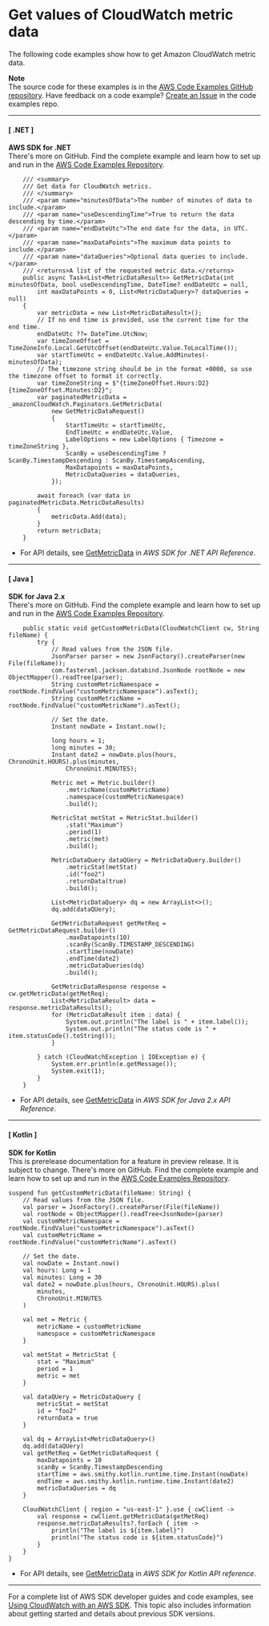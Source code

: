 # Get values of CloudWatch metric data<a name="example_cloudwatch_GetMetricData_section"></a>

The following code examples show how to get Amazon CloudWatch metric data\.

**Note**  
The source code for these examples is in the [AWS Code Examples GitHub repository](https://github.com/awsdocs/aws-doc-sdk-examples)\. Have feedback on a code example? [Create an Issue](https://github.com/awsdocs/aws-doc-sdk-examples/issues/new/choose) in the code examples repo\. 

------
#### [ \.NET ]

**AWS SDK for \.NET**  
 There's more on GitHub\. Find the complete example and learn how to set up and run in the [AWS Code Examples Repository](https://github.com/awsdocs/aws-doc-sdk-examples/tree/main/dotnetv3/CloudWatch#code-examples)\. 
  

```
    /// <summary>
    /// Get data for CloudWatch metrics.
    /// </summary>
    /// <param name="minutesOfData">The number of minutes of data to include.</param>
    /// <param name="useDescendingTime">True to return the data descending by time.</param>
    /// <param name="endDateUtc">The end date for the data, in UTC.</param>
    /// <param name="maxDataPoints">The maximum data points to include.</param>
    /// <param name="dataQueries">Optional data queries to include.</param>
    /// <returns>A list of the requested metric data.</returns>
    public async Task<List<MetricDataResult>> GetMetricData(int minutesOfData, bool useDescendingTime, DateTime? endDateUtc = null,
        int maxDataPoints = 0, List<MetricDataQuery>? dataQueries = null)
    {
        var metricData = new List<MetricDataResult>();
        // If no end time is provided, use the current time for the end time.
        endDateUtc ??= DateTime.UtcNow;
        var timeZoneOffset = TimeZoneInfo.Local.GetUtcOffset(endDateUtc.Value.ToLocalTime());
        var startTimeUtc = endDateUtc.Value.AddMinutes(-minutesOfData);
        // The timezone string should be in the format +0000, so use the timezone offset to format it correctly.
        var timeZoneString = $"{timeZoneOffset.Hours:D2}{timeZoneOffset.Minutes:D2}";
        var paginatedMetricData = _amazonCloudWatch.Paginators.GetMetricData(
            new GetMetricDataRequest()
            {
                StartTimeUtc = startTimeUtc,
                EndTimeUtc = endDateUtc.Value,
                LabelOptions = new LabelOptions { Timezone = timeZoneString },
                ScanBy = useDescendingTime ? ScanBy.TimestampDescending : ScanBy.TimestampAscending,
                MaxDatapoints = maxDataPoints,
                MetricDataQueries = dataQueries,
            });

        await foreach (var data in paginatedMetricData.MetricDataResults)
        {
            metricData.Add(data);
        }
        return metricData;
    }
```
+  For API details, see [GetMetricData](https://docs.aws.amazon.com/goto/DotNetSDKV3/monitoring-2010-08-01/GetMetricData) in *AWS SDK for \.NET API Reference*\. 

------
#### [ Java ]

**SDK for Java 2\.x**  
 There's more on GitHub\. Find the complete example and learn how to set up and run in the [AWS Code Examples Repository](https://github.com/awsdocs/aws-doc-sdk-examples/tree/main/javav2/example_code/cloudwatch#readme)\. 
  

```
    public static void getCustomMetricData(CloudWatchClient cw, String fileName) {
        try {
            // Read values from the JSON file.
            JsonParser parser = new JsonFactory().createParser(new File(fileName));
            com.fasterxml.jackson.databind.JsonNode rootNode = new ObjectMapper().readTree(parser);
            String customMetricNamespace = rootNode.findValue("customMetricNamespace").asText();
            String customMetricName = rootNode.findValue("customMetricName").asText();

            // Set the date.
            Instant nowDate = Instant.now();

            long hours = 1;
            long minutes = 30;
            Instant date2 = nowDate.plus(hours, ChronoUnit.HOURS).plus(minutes,
                ChronoUnit.MINUTES);

            Metric met = Metric.builder()
                .metricName(customMetricName)
                .namespace(customMetricNamespace)
                .build();

            MetricStat metStat = MetricStat.builder()
                .stat("Maximum")
                .period(1)
                .metric(met)
                .build();

            MetricDataQuery dataQUery = MetricDataQuery.builder()
                .metricStat(metStat)
                .id("foo2")
                .returnData(true)
                .build();

            List<MetricDataQuery> dq = new ArrayList<>();
            dq.add(dataQUery);

            GetMetricDataRequest getMetReq = GetMetricDataRequest.builder()
                .maxDatapoints(10)
                .scanBy(ScanBy.TIMESTAMP_DESCENDING)
                .startTime(nowDate)
                .endTime(date2)
                .metricDataQueries(dq)
                .build();

            GetMetricDataResponse response = cw.getMetricData(getMetReq);
            List<MetricDataResult> data = response.metricDataResults();
            for (MetricDataResult item : data) {
                System.out.println("The label is " + item.label());
                System.out.println("The status code is " + item.statusCode().toString());
            }

        } catch (CloudWatchException | IOException e) {
            System.err.println(e.getMessage());
            System.exit(1);
        }
    }
```
+  For API details, see [GetMetricData](https://docs.aws.amazon.com/goto/SdkForJavaV2/monitoring-2010-08-01/GetMetricData) in *AWS SDK for Java 2\.x API Reference*\. 

------
#### [ Kotlin ]

**SDK for Kotlin**  
This is prerelease documentation for a feature in preview release\. It is subject to change\.
 There's more on GitHub\. Find the complete example and learn how to set up and run in the [AWS Code Examples Repository](https://github.com/awsdocs/aws-doc-sdk-examples/tree/main/kotlin/services/cloudwatch#code-examples)\. 
  

```
suspend fun getCustomMetricData(fileName: String) {
    // Read values from the JSON file.
    val parser = JsonFactory().createParser(File(fileName))
    val rootNode = ObjectMapper().readTree<JsonNode>(parser)
    val customMetricNamespace = rootNode.findValue("customMetricNamespace").asText()
    val customMetricName = rootNode.findValue("customMetricName").asText()

    // Set the date.
    val nowDate = Instant.now()
    val hours: Long = 1
    val minutes: Long = 30
    val date2 = nowDate.plus(hours, ChronoUnit.HOURS).plus(
        minutes,
        ChronoUnit.MINUTES
    )

    val met = Metric {
        metricName = customMetricName
        namespace = customMetricNamespace
    }

    val metStat = MetricStat {
        stat = "Maximum"
        period = 1
        metric = met
    }

    val dataQUery = MetricDataQuery {
        metricStat = metStat
        id = "foo2"
        returnData = true
    }

    val dq = ArrayList<MetricDataQuery>()
    dq.add(dataQUery)
    val getMetReq = GetMetricDataRequest {
        maxDatapoints = 10
        scanBy = ScanBy.TimestampDescending
        startTime = aws.smithy.kotlin.runtime.time.Instant(nowDate)
        endTime = aws.smithy.kotlin.runtime.time.Instant(date2)
        metricDataQueries = dq
    }

    CloudWatchClient { region = "us-east-1" }.use { cwClient ->
        val response = cwClient.getMetricData(getMetReq)
        response.metricDataResults?.forEach { item ->
            println("The label is ${item.label}")
            println("The status code is ${item.statusCode}")
        }
    }
}
```
+  For API details, see [GetMetricData](https://github.com/awslabs/aws-sdk-kotlin#generating-api-documentation) in *AWS SDK for Kotlin API reference*\. 

------

For a complete list of AWS SDK developer guides and code examples, see [Using CloudWatch with an AWS SDK](sdk-general-information-section.md)\. This topic also includes information about getting started and details about previous SDK versions\.